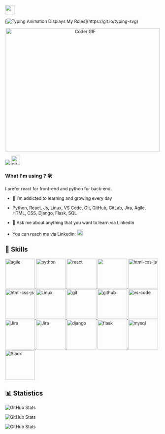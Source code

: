 <img src="https://media.giphy.com/media/hvRJCLFzcasrR4ia7z/giphy.gif" width="30px">

[![Typing Animation Displays My Roles](https://readme-typing-svg.herokuapp.com?color=%2336BCF7&lines=Hello+I'm+Erhan+ATALAN;Welcome+to+my+Github+profile;I'm+Full-Stack+Developer;)](https://git.io/typing-svg)


<p align="center">
  <img src="https://media.giphy.com/media/SWoSkN6DxTszqIKEqv/giphy.gif" alt="Coder GIF" width="500" height="400">
</p>

[![](https://img.shields.io/badge/linkedin-%230077B5.svg?&style=for-the-badge&logo=linkedin&logoColor=white)](https://www.linkedin.com/in/erhanatalan/)
<a href="https://github.com/erhanatalan" target="_blank"> <img src="https://user-images.githubusercontent.com/94930605/160260064-ff3aa908-cbfd-4350-ab28-a26a0b7a1819.png" alt="github_pages" height="28.5"/></a>

<!-- <p align="center">  </p> -->

### What I'm using ? 🛠

I prefer react for front-end and python for back-end.
<br/>

- 🌱 I’m addicted to learning and growing every day
- Python, React, Js, Linux, VS Code, Git, GitHub, GitLab, Jira, Agile, HTML, CSS, Django, Flask, SQL

- 💬 Ask me about anything that you want to learn via LinkedIn

-  You can reach me via Linkedin:  <a href="https://www.linkedin.com/in/erhanatalan/" target="_blank"> <img src="https://img.shields.io/badge/linkedin-%230077B5.svg?&style=for-the-badge&logo=linkedin&logoColor=white" alt="Linkedin" height="20"/></a>

## 🚴 Skills

<p>
<a href="#" target="_blank"> <img src="https://algoteque.com/wp-content/uploads/2019/04/1AwvDJDfErlD34ox2QpwGoA.png" alt="agile" height="96"/> </a> 
<a href="#" target="_blank"> <img src="https://brandslogos.com/wp-content/uploads/images/python-logo-1.png" alt="python"  height="96"/> </a> 
<a href="#" target="_blank"> <img src="https://brandslogos.com/wp-content/uploads/images/react-logo.png" alt="react"  height="96"/> </a>
<a href="#" target="_blank"> <img src="https://brandslogos.com/wp-content/uploads/images/html5-logo.png"  height="96"/> </a> 
<a href="#" target="_blank"> <img src="https://brandslogos.com/wp-content/uploads/images/css3-logo.png" alt="html-css-js"  height="96"/> </a> 
<a href="#" target="_blank"> <img src="https://brandslogos.com/wp-content/uploads/images/javascript-logo.png" alt="html-css-js"  height="96"/> </a> 
<a href="#" target="_blank"> <img src="https://brandslogos.com/wp-content/uploads/images/linux-logo-1.png" alt="Linux"  height="96"/> </a> 
<a href="#" target="_blank"> <img src="https://brandslogos.com/wp-content/uploads/images/git-logo.png" alt="git"  height="96"/> </a> 
<a href="#" target="_blank"> <img src="https://1000logos.net/wp-content/uploads/2021/05/GitHub-logo.png" alt="github" height="96"/> </a>
<a href="#" target="_blank"> <img src="https://www.vectorlogo.zone/logos/visualstudio_code/visualstudio_code-ar21.svg" alt="vs-code" height="96"/> </a>
<a href="#" target="_blank"> <img src="https://brandslogos.com/wp-content/uploads/images/large/jira-logo.png" alt="Jira"  height="96"/> </a>
<a href="#" target="_blank"> <img src="https://brandslogos.com/wp-content/uploads/images/large/node-sass-logo.png" alt="Jira"  height="96"/> </a>
<a href="#" target="_blank"><img src="https://brandslogos.com/wp-content/uploads/images/django-community-logo.png" alt="django"  height="96"/></a>
<a href="#" target="_blank"> <img src="https://brandslogos.com/wp-content/uploads/images/flask-logo.png" alt="flask"  height="96"/> </a>
<a href="#" target="_blank"> <img src="https://brandslogos.com/wp-content/uploads/images/mysql-logo-1.png" alt="mysql"  height="96"/> </a>
<a href="#" target="_blank"> <img src="https://www.vectorlogo.zone/logos/slack/slack-ar21.svg" alt="Slack" height="96"/> </a>
</p>

## 📊 Statistics

![GitHub Stats](https://github-readme-stats.vercel.app/api?username=erhanatalan&theme=radical)

![GitHub Stats](https://github-readme-stats.vercel.app/api/top-langs/?username=erhanatalan&theme=radical)

![GitHub Stats](https://github-readme-streak-stats.herokuapp.com/?user==erhanatalan&theme=chartreuse-dark&layout=compact)

